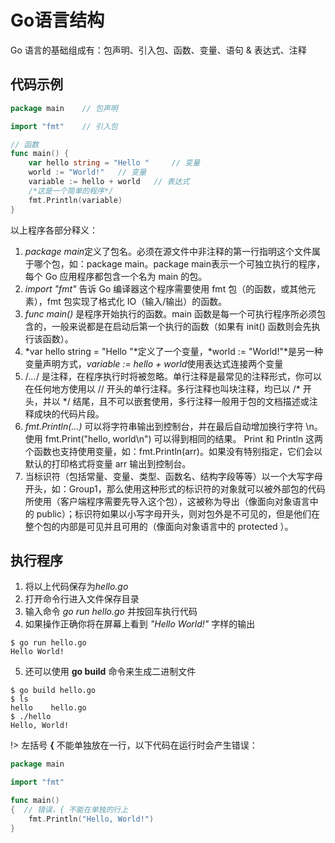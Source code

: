 # Go语言结构

Go 语言的基础组成有：包声明、引入包、函数、变量、语句 & 表达式、注释

## 代码示例

```go
package main	// 包声明

import "fmt"	// 引入包

// 函数
func main() {
	var hello string = "Hello "		// 变量
	world := "World!"	// 变量
	variable := hello + world 	// 表达式
	/*这是一个简单的程序*/
	fmt.Println(variable)
}
```

以上程序各部分释义：

1. *package main*定义了包名。必须在源文件中非注释的第一行指明这个文件属于哪个包，如：package main。package main表示一个可独立执行的程序，每个 Go 应用程序都包含一个名为 main 的包。
2. *import "fmt"* 告诉 Go 编译器这个程序需要使用 fmt 包（的函数，或其他元素），fmt 包实现了格式化 IO（输入/输出）的函数。
3. *func main()* 是程序开始执行的函数。main 函数是每一个可执行程序所必须包含的，一般来说都是在启动后第一个执行的函数（如果有 init() 函数则会先执行该函数）。
4. *var hello string = "Hello "*定义了一个变量，*world := "World!"*是另一种变量声明方式，*variable := hello + world*使用表达式连接两个变量
5. /*...*/ 是注释，在程序执行时将被忽略。单行注释是最常见的注释形式，你可以在任何地方使用以 // 开头的单行注释。多行注释也叫块注释，均已以 /* 开头，并以 */ 结尾，且不可以嵌套使用，多行注释一般用于包的文档描述或注释成块的代码片段。
6. *fmt.Println(...)* 可以将字符串输出到控制台，并在最后自动增加换行字符 \n。使用 fmt.Print("hello, world\n") 可以得到相同的结果。
   Print 和 Println 这两个函数也支持使用变量，如：fmt.Println(arr)。如果没有特别指定，它们会以默认的打印格式将变量 arr 输出到控制台。
7. 当标识符（包括常量、变量、类型、函数名、结构字段等等）以一个大写字母开头，如：Group1，那么使用这种形式的标识符的对象就可以被外部包的代码所使用（客户端程序需要先导入这个包），这被称为导出（像面向对象语言中的 public）；标识符如果以小写字母开头，则对包外是不可见的，但是他们在整个包的内部是可见并且可用的（像面向对象语言中的 protected ）。

## 执行程序

1. 将以上代码保存为*hello.go*
2. 打开命令行进入文件保存目录
3. 输入命令 *go run hello.go* 并按回车执行代码
4. 如果操作正确你将在屏幕上看到 *"Hello World!"* 字样的输出

```shell
$ go run hello.go
Hello World!
```

5. 还可以使用 **go build** 命令来生成二进制文件

```shell
$ go build hello.go 
$ ls
hello    hello.go
$ ./hello 
Hello, World!
```

!> 左括号 **{** 不能单独放在一行，以下代码在运行时会产生错误：

```go
package main

import "fmt"

func main()  
{  // 错误，{ 不能在单独的行上
    fmt.Println("Hello, World!")
}
```





